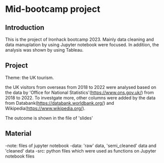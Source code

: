 # Mid-bootcamp project

## Introduction
This is the project of Ironhack bootcamp 2023. Mainly data cleaning and data manuplation by using Jupyter notebook were focused. In addition, the analysis was shown by using Tableau. 

## Project 
Theme: the UK tourism. 

the UK visitors from overseas from 2018 to 2022 were analysed based on the data by 'Office for National Statistics'(https://www.ons.gov.uk/) from 2018 to 2022. To investgate more, other columns were added by the data from Databank(https://databank.worldbank.org/) and Wikipedia(https://www.wikipedia.org/). 

The outcome is shown in the file of 'slides'

## Material 
-note: files of jupyter notebook
-data: 'raw' data, 'semi_cleaned' data and 'cleaned' data
-src: python files which were used as functions on Jupyter notebook files


